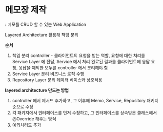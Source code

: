 # 메모장 제작
: 메모를 CRUD 할 수 있는 Web Application

Layered Architecture 활용해 책임 분리


**순서**
 1. 책임 분리
    controller - 클라이언트의 요청을 받는 역할, 요청에 대한 처리를 Service Layer 에 전달, Service 에서 처리 완료된 결과를 클라이언트에 응답
    요청, 응답을 제외한 모두를 controller 에서 분리해야 함
 2. Service Layer 분리
    비즈니스 로직 수행
 3. Repository Layer 분리
    데이터 베이스와 상호작용


**layered architecture 만드는 방법**
1. controller 에서 메서드 추가하고, 그 이후에 Memo, Service, Repository 패키지 순으로 수정
2. 각 패키지에서 인터페이스를 먼저 수정하고, 그 인터페이스를 상속받은 클래스에서 @Override 해주는 방식
3. 예외처리도 추가 

